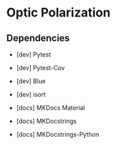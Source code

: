 # Optic Polarization

## Dependencies
- [dev] Pytest
- [dev] Pytest-Cov
- [dev] Blue
- [dev] isort

- [docs] MKDocs Material
- [docs] MKDocstrings
- [docs] MKDocstrings-Python